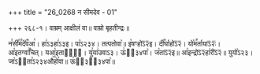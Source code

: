 +++
title = "26_0268 न सीमदेव - 01"

+++
२६८-१। वाम्रम् आक्षीलं वा॥ वाम्रो बृहतीन्द्रः॥

न꣣सी꣤꣯म꣣दे꣤꣯व꣥आ꣯। हा꣢ऽ३हा꣢ऽ३इ। पा꣡ऽ२३४। तत्पतोवा꣥॥ इ꣡षꣳहोऽ᳒२᳒इ। दी꣡꣯र्घाहोऽ᳒२᳒। यो꣡म꣪र्तायाऽ᳒२ः᳒। आ꣡इतग्वा꣢꣯चित्। यआ꣡इताशो꣢᳐। यु꣣या꣢उवाऽ३। ऊ꣢ऽ᳐३४पा꣥। ज꣡ताऽ᳒२᳒इ॥ आ꣡इन्द्रोऽ᳒२᳒हा꣡रीऽ᳒२᳒॥ युयो꣡ऽ२३। जा꣡ऽ२᳐ता꣣ऽ२३४औ꣥꣯हो꣯वा॥ ऊ꣢ऽ᳐३२᳐३४पा꣥॥